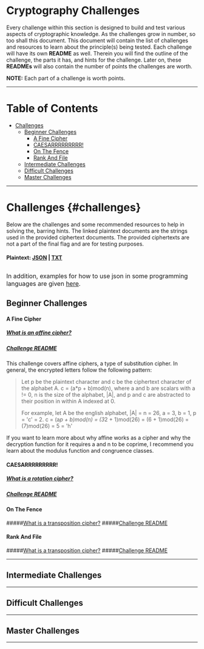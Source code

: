 # Cryptography Challenges
Every challenge within this section is designed to build and test various aspects of cryptographic knowledge. As the challenges grow in number, so too shall this document. This document will contain the list of challenges and resources to learn about the principle(s) being tested. Each challenge will have its own **README** as well. Therein you will find the outline of the challenge, the parts it has, and hints for the challenge. Later on, these **READMEs** will also contain the number of points the challenges are worth.

**NOTE:** Each part of a challenge is worth points.

---
# Table of Contents
- [Challenges](#challenges)
  - [Beginner Challenges](#beginner-challenges)
      - [A Fine Cipher](#a-fine-cipher)
      - [CAESARRRRRRRRR!](#caesarrrrrrrrr)
      - [On The Fence](#on-the-fence)
      - [Rank And File](#rank-and-file)
  - [Intermediate Challenges](#intermediate-challenges)
  - [Difficult Challenges](#difficult-challenges)
  - [Master Challenges](#master-challenges)
---

# Challenges {#challenges}
Below are the challenges and some recommended resources to help in solving the, barring hints. The linked plaintext documents are the strings used in the provided ciphertext documents. The provided ciphertexts are not a part of the final flag and are for testing purposes.

#### Plaintext: [JSON](./plaintext/plaintext.json) | [TXT](./plaintext/plaintext.txt)

<font size="3" style="font-weight:400">In addition, examples for how to use json in some programming languages are given [here](./JSON_import_examples/).</font>
---
## Beginner Challenges

#### A Fine Cipher
##### [What is an affine cipher?](https://en.wikipedia.org/wiki/Affine_cipher)
##### [Challenge README](./A_fine_cipher/README.md)
This challenge covers affine ciphers, a type of substitution cipher. In general, the encrypted letters follow the following pattern:
> Let p be the plaintext character and c be the ciphertext character of the alphabet A.
> c = (a*p + b)mod(n), where a and b are scalars with a != 0, n is the size of the alphabet, |A|, and p and c are abstracted to their position in within A indexed at 0.
>
> For example, let A be the english alphabet, |A| = n = 26, a = 3, b = 1, p = 'c' = 2.
> c = (a*p + b)mod(n) = (3*2 + 1)mod(26) = (6 + 1)mod(26) = (7)mod(26) = 5 = 'h'

If you want to learn more about why affine works as a cipher and why the decryption function for it requires a and n to be coprime, I recommend you learn about the modulus function and congruence classes.

#### CAESARRRRRRRRR!
##### [What is a rotation cipher?](https://en.wikipedia.org/wiki/Caesar_cipher)
##### [Challenge README](./CAESARRRRRRRRRR!/README.md)

#### On The Fence
#####[What is a transposition cipher?](https://en.wikipedia.org/wiki/Transposition_cipher)
#####[Challenge README](./On_the_fence/README.md)

#### Rank And File
#####[What is a transposition cipher?](https://en.wikipedia.org/wiki/Transposition_cipher)
#####[Challenge README](./Rank_and_File/README.md)

---
## Intermediate Challenges

---
## Difficult Challenges

---
## Master Challenges
---